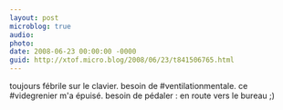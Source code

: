 ```yaml
---
layout: post
microblog: true
audio: 
photo: 
date: 2008-06-23 00:00:00 -0000
guid: http://xtof.micro.blog/2008/06/23/t841506765.html
---
```

toujours fébrile sur le clavier. besoin de #ventilationmentale. ce #videgrenier m'a épuisé. besoin de pédaler : en route vers le bureau ;)
